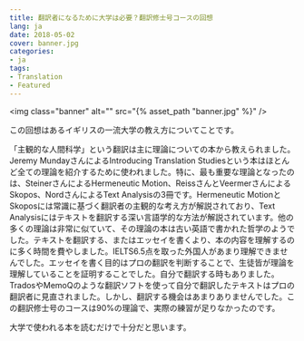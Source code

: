 ```yaml
---
title: 翻訳者になるために大学は必要？翻訳修士号コースの回想
lang: ja
date: 2018-05-02
cover: banner.jpg
categories:
- ja
tags:
- Translation
- Featured
---
```


<img class="banner" alt="" src="{% asset_path "banner.jpg" %}" />

この回想はあるイギリスの一流大学の教え方についてことです。

<!--more-->

「主観的な人間科学」という翻訳は主に理論についての本から教えられました。Jeremy MundayさんによるIntroducing Translation Studiesという本はほとんど全ての理論を紹介するために使われました。特に、最も重要な理論となったのは、SteinerさんによるHermeneutic Motion、ReissさんとVeermerさんによるSkopos、NordさんによるText Analysisの3冊です。Hermeneutic MotionとSkoposには常識に基づく翻訳者の主観的な考え方が解説されており、Text Analysisにはテキストを翻訳する深い言語学的な方法が解説されています。他の多くの理論は非常に似ていて、その理論の本は古い英語で書かれた哲学のようでした。テキストを翻訳する、またはエッセイを書くより、本の内容を理解するのに多く時間を費やしました。IELTS6.5点を取った外国人があまり理解できませんでした。エッセイを書く目的はプロの翻訳を判断することで、生徒皆が理論を理解していることを証明することでした。自分で翻訳する時もありました。TradosやMemoQのような翻訳ソフトを使って自分で翻訳したテキストはプロの翻訳者に見直されました。しかし、翻訳する機会はあまりありませんでした。この翻訳修士号のコースは90%の理論で、実際の練習が足りなかったのです。

大学で使われる本を読むだけで十分だと思います。
